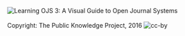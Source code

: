 <img src="https://pkp.sfu.ca/wp-content/uploads/2012/10/pkp_logo_vert3.png" style="float:left;"><p>Learning OJS 3: A Visual Guide to Open Journal Systems<br /><br />Copyright: The Public Knowledge Project, 2016 ![cc-by](https://i.creativecommons.org/l/by/4.0/88x31.png)</p>